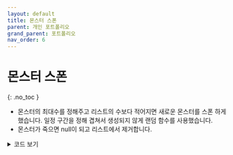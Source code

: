 ```yaml
---
layout: default
title: 몬스터 스폰
parent: 개인 포트폴리오
grand_parent: 포트폴리오
nav_order: 6
---
```


# 몬스터 스폰  
{: .no_toc }

- 몬스터의 최대수를 정해주고 리스트의 수보다 적어지면 새로운 몬스터를 스폰 하게 했습니다. 일정 구간을 정해 겹쳐서 생성되지 않게 랜덤 함수를 사용했습니다.  
- 몬스터가 죽으면 null이 되고 리스트에서 제거합니다.  

<details>
<summary>코드 보기</summary>
<div markdown="1">

```c#
public class Spawner : MonoBehaviour
{
    public GameObject orgMonster;
    List<GameObject> list = new List<GameObject>();
    [SerializeField]
    Vector3 pos;
    [SerializeField]
    int CountNum;

    void Update()
    {
        if(list.Count < CountNum)
        {
            pos.x = Random.Range(pos.x - 3.0f, pos.x + 3.0f);
            pos.y = 1.0f;
            pos.z = Random.Range(pos.z - 3.0f, pos.z + 3.0f);
            Vector3 rot = Vector3.zero;
            rot.y = Random.Range(0.0f, 360.0f);
            GameObject obj = Instantiate(orgMonster, pos, Quaternion.Euler(rot), transform);
            list.Add(obj);
        }

        for(int i = 0; i < list.Count;)
        {
            if(list[i] == null)
            {
                list.RemoveAt(i);
                continue;
            }
            ++i;
        }
    }
}
```

</div>
</details>